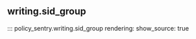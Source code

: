 writing.sid_group
------------------

::: policy_sentry.writing.sid_group
    rendering:
      show_source: true

